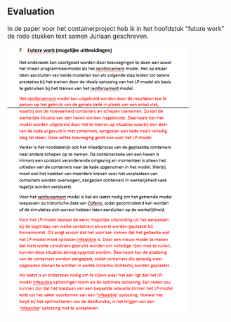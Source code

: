 ## Evaluation

In de paper voor het containerproject heb ik in het hoofdstuk "future work" de rode stukken text samen Juriaan geschreven. 

![future work](https://github.com/Bram-tenCate/Minor-datascience/blob/main/future%20work.png)
